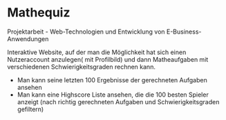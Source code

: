 # Mathequiz
Projektarbeit - Web-Technologien und Entwicklung von E-Business-Anwendungen 

Interaktive Website, auf der man die Möglichkeit hat sich einen Nutzeraccount anzulegen( mit Profilbild) und dann Matheaufgaben mit verschiedenen Schwierigkeitsgraden rechnen kann. 
- Man kann seine letzten 100 Ergebnisse der gerechneten Aufgaben ansehen
- Man kann eine Highscore Liste ansehen, die die 100 besten Spieler anzeigt (nach richtig gerechneten Aufgaben und Schwierigkeitsgraden gefiltern)

